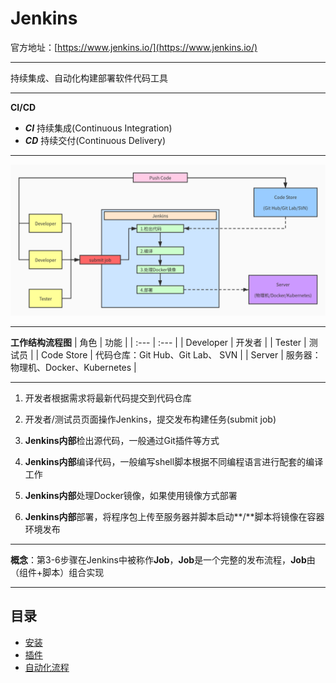 # Jenkins

官方地址：[https://www.jenkins.io/](https://www.jenkins.io/)
******
持续集成、自动化构建部署软件代码工具
******
**CI/CD**
- ***CI***   持续集成(Continuous Integration) 
- ***CD***  持续交付(Continuous Delivery)
******
![Jenkins](images/jenkins.jpg)
******
**工作结构流程图**
| 角色 | 功能 |
| :--- | :--- |
| Developer | 开发者 |
| Tester | 测试员 |
| Code Store | 代码仓库：Git Hub、Git Lab、 SVN |
| Server | 服务器：物理机、Docker、Kubernetes |
******
1. 开发者根据需求将最新代码提交到代码仓库

2. 开发者/测试员页面操作Jenkins，提交发布构建任务(submit job)

3. **Jenkins内部**检出源代码，一般通过Git插件等方式

4. **Jenkins内部**编译代码，一般编写shell脚本根据不同编程语言进行配套的编译工作

5. **Jenkins内部**处理Docker镜像，如果使用镜像方式部署

6. **Jenkins内部**部署，将程序包上传至服务器并脚本启动**/**脚本将镜像在容器环境发布
******
**概念**：第3-6步骤在Jenkins中被称作**Job**，**Job**是一个完整的发布流程，**Job**由（组件+脚本）组合实现
******
## 目录
* [安装](install.md)
* [插件](plugins.md) 
* [自动化流程](automatic.md)